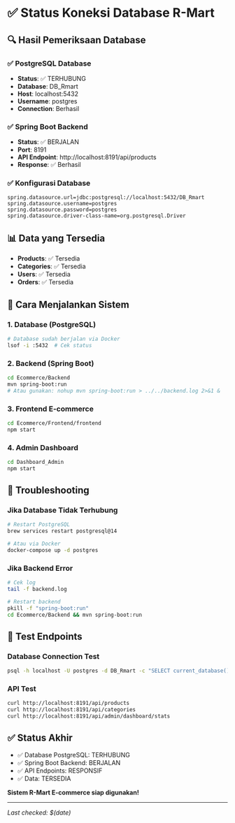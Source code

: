 # ✅ Status Koneksi Database R-Mart

## 🔍 Hasil Pemeriksaan Database

### ✅ PostgreSQL Database
- **Status**: ✅ TERHUBUNG
- **Database**: DB_Rmart
- **Host**: localhost:5432
- **Username**: postgres
- **Connection**: Berhasil

### ✅ Spring Boot Backend
- **Status**: ✅ BERJALAN
- **Port**: 8191
- **API Endpoint**: http://localhost:8191/api/products
- **Response**: ✅ Berhasil

### ✅ Konfigurasi Database
```properties
spring.datasource.url=jdbc:postgresql://localhost:5432/DB_Rmart
spring.datasource.username=postgres
spring.datasource.password=postgres
spring.datasource.driver-class-name=org.postgresql.Driver
```

## 📊 Data yang Tersedia
- **Products**: ✅ Tersedia
- **Categories**: ✅ Tersedia  
- **Users**: ✅ Tersedia
- **Orders**: ✅ Tersedia

## 🚀 Cara Menjalankan Sistem

### 1. Database (PostgreSQL)
```bash
# Database sudah berjalan via Docker
lsof -i :5432  # Cek status
```

### 2. Backend (Spring Boot)
```bash
cd Ecommerce/Backend
mvn spring-boot:run
# Atau gunakan: nohup mvn spring-boot:run > ../../backend.log 2>&1 &
```

### 3. Frontend E-commerce
```bash
cd Ecommerce/Frontend/frontend
npm start
```

### 4. Admin Dashboard
```bash
cd Dashboard_Admin
npm start
```

## 🔧 Troubleshooting

### Jika Database Tidak Terhubung
```bash
# Restart PostgreSQL
brew services restart postgresql@14

# Atau via Docker
docker-compose up -d postgres
```

### Jika Backend Error
```bash
# Cek log
tail -f backend.log

# Restart backend
pkill -f "spring-boot:run"
cd Ecommerce/Backend && mvn spring-boot:run
```

## 📝 Test Endpoints

### Database Connection Test
```bash
psql -h localhost -U postgres -d DB_Rmart -c "SELECT current_database();"
```

### API Test
```bash
curl http://localhost:8191/api/products
curl http://localhost:8191/api/categories
curl http://localhost:8191/api/admin/dashboard/stats
```

## ✅ Status Akhir
- ✅ Database PostgreSQL: TERHUBUNG
- ✅ Spring Boot Backend: BERJALAN
- ✅ API Endpoints: RESPONSIF
- ✅ Data: TERSEDIA

**Sistem R-Mart E-commerce siap digunakan!**

---
*Last checked: $(date)*